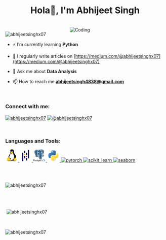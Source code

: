 <!---
abhijeetsinghx07/abhijeetsinghx07 is a ✨ special ✨ repository because its `README.md` (this file) appears on your GitHub profile.
You can click the Preview link to take a look at your changes.
--->

<h1 align="center">Hola👋, I'm Abhijeet Singh</h1>

<br>
<img align="right" alt="Coding" width="300" src="https://i.pinimg.com/originals/e4/26/70/e426702edf874b181aced1e2fa5c6cde.gif">

<p align="left"> <img src="https://komarev.com/ghpvc/?username=abhijeetsinghx07&label=Profile%20views&color=0e75b6&style=flat" alt="abhijeetsinghx07" /> </p>

- ⚡ I’m currently learning **Python**

- 📝 I regularly write articles on [https://medium.com/@abhijeetsinghx07](https://medium.com/@abhijeetsinghx07)

- 💬 Ask me about **Data Analysis**

- 📫 How to reach me **[abhijeetsingh4838@gmail.com](https://www.linkedin.com/in/abhijeetsingh4838)**

<br>

<h3 align="left">Connect with me:</h3>
<p align="left">
<a href="https://kaggle.com/abhijeetsinghx07" target="blank"><img align="center" src="https://raw.githubusercontent.com/rahuldkjain/github-profile-readme-generator/master/src/images/icons/Social/kaggle.svg" alt="abhijeetsinghx07" height="30" width="40" /></a>
<a href="https://medium.com/@abhijeetsinghx07" target="blank"><img align="center" src="https://raw.githubusercontent.com/rahuldkjain/github-profile-readme-generator/master/src/images/icons/Social/medium.svg" alt="@abhijeetsinghx07" height="30" width="40" /></a>
</p>

<br>
<h3 align="left">Languages and Tools:</h3>

<p align="left"> <a href="https://www.linux.org/" target="_blank" rel="noreferrer"> <img src="https://raw.githubusercontent.com/devicons/devicon/master/icons/linux/linux-original.svg" alt="linux" width="40" height="40"/> </a> <a href="https://pandas.pydata.org/" target="_blank" rel="noreferrer"> <img src="https://raw.githubusercontent.com/devicons/devicon/2ae2a900d2f041da66e950e4d48052658d850630/icons/pandas/pandas-original.svg" alt="pandas" width="40" height="40"/> </a> <a href="https://www.postgresql.org" target="_blank" rel="noreferrer"> <img src="https://raw.githubusercontent.com/devicons/devicon/master/icons/postgresql/postgresql-original-wordmark.svg" alt="postgresql" width="40" height="40"/> </a> <a href="https://www.python.org" target="_blank" rel="noreferrer"> <img src="https://raw.githubusercontent.com/devicons/devicon/master/icons/python/python-original.svg" alt="python" width="40" height="40"/> </a> <a href="https://pytorch.org/" target="_blank" rel="noreferrer"> <img src="https://www.vectorlogo.zone/logos/pytorch/pytorch-icon.svg" alt="pytorch" width="40" height="40"/> </a> <a href="https://scikit-learn.org/" target="_blank" rel="noreferrer"> <img src="https://upload.wikimedia.org/wikipedia/commons/0/05/Scikit_learn_logo_small.svg" alt="scikit_learn" width="40" height="40"/> </a> <a href="https://seaborn.pydata.org/" target="_blank" rel="noreferrer"> <img src="https://seaborn.pydata.org/_images/logo-mark-lightbg.svg" alt="seaborn" width="40" height="40"/> </a> </p>

<br>
<br>

<p><img align="left" src="https://github-readme-stats.vercel.app/api/top-langs?username=abhijeetsinghx07&show_icons=true&locale=en&layout=compact&theme=tokyonight" alt="abhijeetsinghx07" /></p>

<br>
<br>
<br>
<br>

<p>&nbsp;<img align="center" src="https://github-readme-stats.vercel.app/api?username=abhijeetsinghx07&show_icons=true&locale=en&theme=tokyonight" alt="abhijeetsinghx07" /></p>

<br>

<p><img align="center" src="https://github-readme-streak-stats.herokuapp.com/?user=abhijeetsinghx07&&theme=tokyonight" alt="abhijeetsinghx07" /></p>
